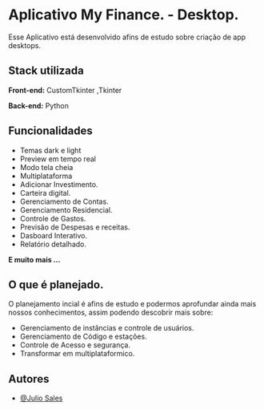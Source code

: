 
# Aplicativo My Finance. - Desktop. 

Esse Aplicativo está desenvolvido afins de estudo sobre criação de app desktops. 




## Stack utilizada

**Front-end:** CustomTkinter ,Tkinter

**Back-end:** Python


## Funcionalidades
 
- Temas dark e light
- Preview em tempo real
- Modo tela cheia
- Multiplataforma
- Adicionar Investimento. 
- Carteira digital. 
- Gerenciamento de Contas. 
- Gerenciamento Residencial. 
- Controle de Gastos. 
- Previsão de Despesas e receitas. 
- Dasboard Interativo. 
- Relatório detalhado. 

**E muito mais ...**




## O que é planejado.

 O planejamento incial é afins de estudo e podermos aprofundar ainda mais nossos conhecimentos, assim podendo descobrir mais sobre: 

* Gerenciamento de instâncias e controle de usuários.
* Gerenciamento de Código e estações. 
* Controle de Acesso e segurança. 
* Transformar em multiplataformico. 




## Autores

- [@Julio Sales ](https://github.com/Locked666)

